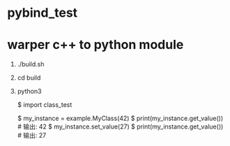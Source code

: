 # pybind_test
# warper c++ to python module

1. ./build.sh

2. cd build

3. python3

	$ import class_test

	$ my_instance = example.MyClass(42)
	$ print(my_instance.get_value())  # 输出: 42
	$ my_instance.set_value(27)
	$ print(my_instance.get_value())  # 输出: 27

